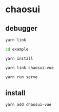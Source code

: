 # chaosui

## debugger
```bash
yarn link

cd example

yarn install

yarn link chaosui-vue

yarn run serve
```
## install
```bash
yarn add chaosui-vue
```
